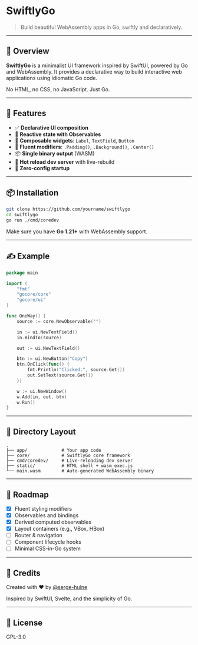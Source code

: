 # SwiftlyGo

> Build beautiful WebAssembly apps in Go, swiftly and declaratively.

---

## 🚀 Overview

**SwiftlyGo** is a minimalist UI framework inspired by SwiftUI, powered by Go and WebAssembly. It provides a declarative way to build interactive web applications using idiomatic Go code.

No HTML, no CSS, no JavaScript.
Just Go.

---

## 🧩 Features

* ✅ **Declarative UI composition**
* 🔁 **Reactive state with Observables**
* 🧱 **Composable widgets**: `Label`, `TextField`, `Button`
* 🎯 **Fluent modifiers**: `.Padding()`, `.Background()`, `.Center()`
* 📦 **Single binary output** (WASM)
* 🔄 **Hot reload dev server** with live-rebuild
* 🔧 **Zero-config startup**

---

## 📦 Installation

```bash
git clone https://github.com/yourname/swiftlygo
cd swiftlygo
go run ./cmd/coredev
```

Make sure you have **Go 1.21+** with WebAssembly support.

---

## ✍️ Example

```go
package main

import (
	"fmt"
	"gocore/core"
	"gocore/ui"
)

func OneWay() {
	source := core.NewObservable("")

	in := ui.NewTextField()
	in.BindTo(source)

	out := ui.NewTextField()

	btn := ui.NewButton("Copy")
	btn.OnClick(func() {
		fmt.Println("Clicked:", source.Get())
		out.SetText(source.Get())
	})

	w := ui.NewWindow()
	w.Add(in, out, btn)
	w.Run()
}
```

---

## 📁 Directory Layout

```
.
├── app/             # Your app code
├── core/            # SwiftlyGo core framework
├── cmd/coredev/     # Live-reloading dev server
├── static/          # HTML shell + wasm_exec.js
└── main.wasm        # Auto-generated WebAssembly binary
```

---

## 🧪 Roadmap

* [x] Fluent styling modifiers
* [x] Observables and bindings
* [x] Derived computed observables
* [x] Layout containers (e.g., VBox, HBox)
* [ ] Router & navigation
* [ ] Component lifecycle hooks
* [ ] Minimal CSS-in-Go system

---

## 👥 Credits

Created with ❤️ by [@serge-hulne](https://github.com/serge-hulne)

Inspired by SwiftUI, Svelte, and the simplicity of Go.

---

## 📝 License

GPL-3.0
